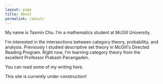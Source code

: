 ```yaml
---
layout: page
title: About
permalink: /about/
---
```


My name is Tasmin Chu. I'm a mathematics student at McGill University. 

I'm interested in the intersections between category theory, probability, and analysis. Previously I studied descriptive set theory in McGill's Directed Reading Program. Right now, I'm learning category theory from the excellent Professor Prakash Panangaden. 

You can read some of my writing here. 

This site is currently under construction! 
